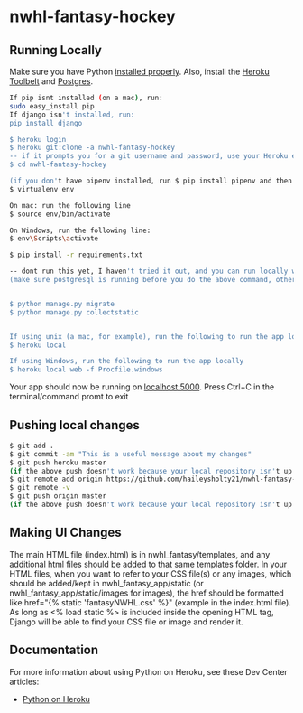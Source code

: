 # nwhl-fantasy-hockey
## Running Locally

Make sure you have Python [installed properly](http://install.python-guide.org).  Also, install the [Heroku Toolbelt](https://toolbelt.heroku.com/) and [Postgres](https://devcenter.heroku.com/articles/heroku-postgresql#local-setup).

```sh
If pip isnt installed (on a mac), run:
sudo easy_install pip
If django isn't installed, run: 
pip install django

$ heroku login
$ heroku git:clone -a nwhl-fantasy-hockey
-- if it prompts you for a git username and password, use your Heroku email and the API key for your Heroku account, which you can find near the bottom of your Account settings page 
$ cd nwhl-fantasy-hockey

(if you don't have pipenv installed, run $ pip install pipenv and then run $pipenv install)
$ virtualenv env 

On mac: run the following line
$ source env/bin/activate

On Windows, run the following line:
$ env\Scripts\activate

$ pip install -r requirements.txt

-- dont run this yet, I haven't tried it out, and you can run locally without it -- $ createdb nwhl_fantasy_hockey
(make sure postgresql is running before you do the above command, otherwise it will error)


$ python manage.py migrate
$ python manage.py collectstatic


If using unix (a mac, for example), run the following to run the app locally:
$ heroku local

If using Windows, run the following to run the app locally
$ heroku local web -f Procfile.windows
```

Your app should now be running on [localhost:5000](http://localhost:5000/).
Press Ctrl+C in the terminal/command promt to exit 

## Pushing local changes 

```sh
$ git add .
$ git commit -am "This is a useful message about my changes"
$ git push heroku master
(if the above push doesn't work because your local repository isn't up to date run $ git pull heroku master)
$ git remote add origin https://github.com/haileysholty21/nwhl-fantasy-hockey.git
$ git remote -v
$ git push origin master 
(if the above push doesn't work because your local repository isn't up to date run $ git pull origin master)
```

## Making UI Changes

The main HTML file (index.html) is in nwhl_fantasy/templates, and any additional html files should be added to that same templates folder. In your HTML files, when you want to refer to your CSS file(s) or any images, which should be added/kept in nwhl_fantasy_app/static (or nwhl_fantasy_app/static/images for images), the href should be formatted like href="{% static 'fantasyNWHL.css' %}" (example in the index.html file). As long as <% load static %> is included inside the opening HTML tag, Django will be able to find your CSS file or image and render it.


## Documentation

For more information about using Python on Heroku, see these Dev Center articles:

- [Python on Heroku](https://devcenter.heroku.com/categories/python)
